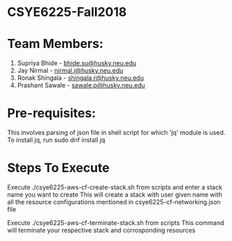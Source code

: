 # CSYE6225-Fall2018

# Team Members:
1. Supriya Bhide - bhide.su@husky.neu.edu
2. Jay Nirmal - nirmal.j@husky.neu.edu
3. Ronak Shingala - shingala.r@husky.neu.edu
4. Prashant Sawale - sawale.p@husky.neu.edu

# Pre-requisites:
This involves parsing of json file in shell script for which 'jq' module is used.
To install jq, run
sudo dnf install jq

# Steps To Execute

Execute ./csye6225-aws-cf-create-stack.sh from scripts and enter a stack name you want to create
This will create a stack with user given name with all the resource configurations mentioned in csye6225-cf-networking.json file

Execute ./csye6225-aws-cf-terminate-stack.sh from scripts
This command will terminate your respective stack and corrosponding resources
